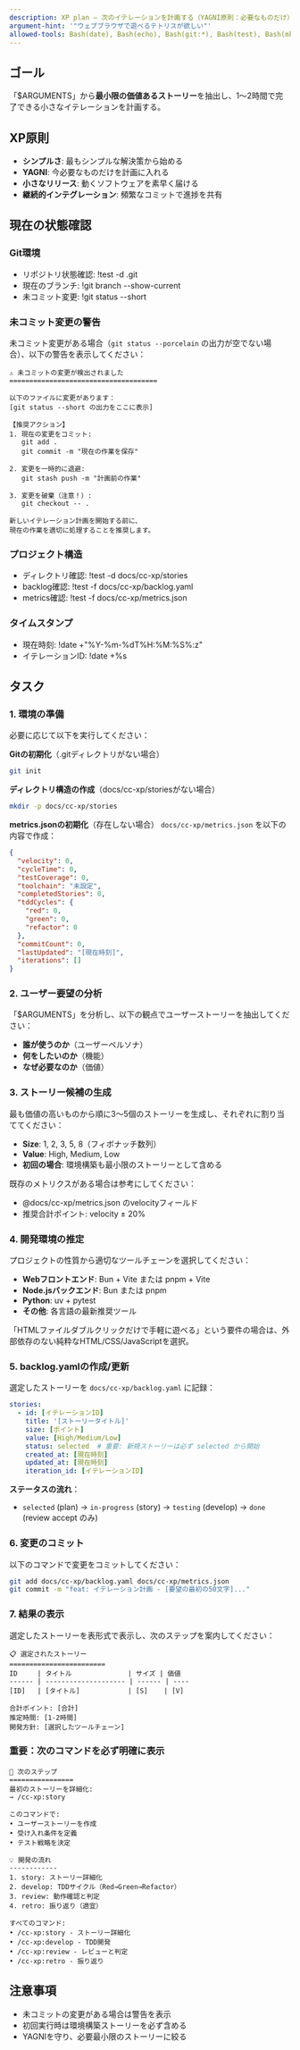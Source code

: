 ```yaml
---
description: XP plan – 次のイテレーションを計画する（YAGNI原則：必要なものだけ）
argument-hint: '"ウェブブラウザで遊べるテトリスが欲しい"'
allowed-tools: Bash(date), Bash(echo), Bash(git:*), Bash(test), Bash(mkdir:*), Bash(cat), ReadFile, WriteFile
---
```


## ゴール

「$ARGUMENTS」から**最小限の価値あるストーリー**を抽出し、1〜2時間で完了できる小さなイテレーションを計画する。

## XP原則

- **シンプルさ**: 最もシンプルな解決策から始める
- **YAGNI**: 今必要なものだけを計画に入れる
- **小さなリリース**: 動くソフトウェアを素早く届ける
- **継続的インテグレーション**: 頻繁なコミットで進捗を共有

## 現在の状態確認

### Git環境
- リポジトリ状態確認: !test -d .git
- 現在のブランチ: !git branch --show-current
- 未コミット変更: !git status --short

### 未コミット変更の警告

未コミット変更がある場合（`git status --porcelain` の出力が空でない場合）、以下の警告を表示してください：

```
⚠️ 未コミットの変更が検出されました
=====================================

以下のファイルに変更があります：
[git status --short の出力をここに表示]

【推奨アクション】
1. 現在の変更をコミット:
   git add .
   git commit -m "現在の作業を保存"

2. 変更を一時的に退避:
   git stash push -m "計画前の作業"

3. 変更を破棄（注意！）:
   git checkout -- .

新しいイテレーション計画を開始する前に、
現在の作業を適切に処理することを推奨します。
```

### プロジェクト構造
- ディレクトリ確認: !test -d docs/cc-xp/stories
- backlog確認: !test -f docs/cc-xp/backlog.yaml
- metrics確認: !test -f docs/cc-xp/metrics.json

### タイムスタンプ
- 現在時刻: !date +"%Y-%m-%dT%H:%M:%S%:z"
- イテレーションID: !date +%s

## タスク

### 1. 環境の準備

必要に応じて以下を実行してください：

**Gitの初期化**（.gitディレクトリがない場合）
```bash
git init
```

**ディレクトリ構造の作成**（docs/cc-xp/storiesがない場合）
```bash
mkdir -p docs/cc-xp/stories
```

**metrics.jsonの初期化**（存在しない場合）
`docs/cc-xp/metrics.json` を以下の内容で作成：
```json
{
  "velocity": 0,
  "cycleTime": 0,
  "testCoverage": 0,
  "toolchain": "未設定",
  "completedStories": 0,
  "tddCycles": {
    "red": 0,
    "green": 0,
    "refactor": 0
  },
  "commitCount": 0,
  "lastUpdated": "[現在時刻]",
  "iterations": []
}
```

### 2. ユーザー要望の分析

「$ARGUMENTS」を分析し、以下の観点でユーザーストーリーを抽出してください：

- **誰が使うのか**（ユーザーペルソナ）
- **何をしたいのか**（機能）
- **なぜ必要なのか**（価値）

### 3. ストーリー候補の生成

最も価値の高いものから順に3〜5個のストーリーを生成し、それぞれに割り当ててください：

- **Size**: 1, 2, 3, 5, 8（フィボナッチ数列）
- **Value**: High, Medium, Low
- **初回の場合**: 環境構築も最小限のストーリーとして含める

既存のメトリクスがある場合は参考にしてください：
- @docs/cc-xp/metrics.json のvelocityフィールド
- 推奨合計ポイント: velocity ± 20%

### 4. 開発環境の推定

プロジェクトの性質から適切なツールチェーンを選択してください：

- **Webフロントエンド**: Bun + Vite または pnpm + Vite
- **Node.jsバックエンド**: Bun または pnpm
- **Python**: uv + pytest
- **その他**: 各言語の最新推奨ツール

「HTMLファイルダブルクリックだけで手軽に遊べる」という要件の場合は、外部依存のない純粋なHTML/CSS/JavaScriptを選択。

### 5. backlog.yamlの作成/更新

選定したストーリーを `docs/cc-xp/backlog.yaml` に記録：

```yaml
stories:
  - id: [イテレーションID]
    title: '[ストーリータイトル]'
    size: [ポイント]
    value: [High/Medium/Low]
    status: selected  # 重要: 新規ストーリーは必ず selected から開始
    created_at: [現在時刻]
    updated_at: [現在時刻]
    iteration_id: [イテレーションID]
```

**ステータスの流れ**：
- `selected` (plan) → `in-progress` (story) → `testing` (develop) → `done` (review accept のみ)

### 6. 変更のコミット

以下のコマンドで変更をコミットしてください：

```bash
git add docs/cc-xp/backlog.yaml docs/cc-xp/metrics.json
git commit -m "feat: イテレーション計画 - [要望の最初の50文字]..."
```

### 7. 結果の表示

選定したストーリーを表形式で表示し、次のステップを案内してください：

```
📋 選定されたストーリー
========================
ID     | タイトル              | サイズ | 価値
------ | -------------------- | ------ | ----
[ID]   | [タイトル]            | [S]    | [V]

合計ポイント: [合計]
推定時間: [1-2時間]
開発方針: [選択したツールチェーン]
```

### 重要：次のコマンドを必ず明確に表示

```
🚀 次のステップ
================
最初のストーリーを詳細化:
→ /cc-xp:story

このコマンドで:
• ユーザーストーリーを作成
• 受け入れ条件を定義
• テスト戦略を決定

💡 開発の流れ
------------
1. story: ストーリー詳細化
2. develop: TDDサイクル（Red→Green→Refactor）
3. review: 動作確認と判定
4. retro: 振り返り（適宜）

すべてのコマンド:
• /cc-xp:story - ストーリー詳細化
• /cc-xp:develop - TDD開発
• /cc-xp:review - レビューと判定
• /cc-xp:retro - 振り返り
```

## 注意事項

- 未コミットの変更がある場合は警告を表示
- 初回実行時は環境構築ストーリーを必ず含める
- YAGNIを守り、必要最小限のストーリーに絞る

